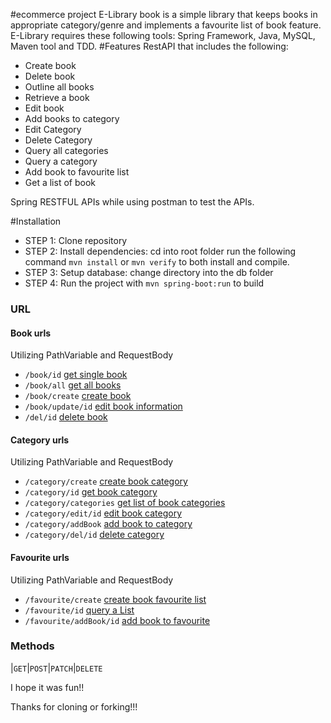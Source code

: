 #ecommerce project
E-Library book is a simple library that keeps books in appropriate category/genre and implements a favourite list of book feature. E-Library requires these following tools: Spring Framework, Java, MySQL, Maven tool and TDD.
#Features
RestAPI that  includes the following:
- Create book
- Delete book
- Outline all books
- Retrieve a book
- Edit book  
- Add books to category
- Edit Category
- Delete Category
- Query all categories
- Query a category
- Add book to favourite list
- Get a list of book

Spring RESTFUL APIs while using postman to test the APIs.

#Installation
- STEP 1: Clone repository
- STEP 2: Install dependencies: cd into root folder run the following command `mvn install` or `mvn verify` to both install and compile.
- STEP 3: Setup database: change directory into the db folder
- STEP 4: Run the project with `mvn spring-boot:run` to build

### URL
#### Book urls
Utilizing PathVariable and RequestBody
- `/book/id` [get single book]()
- `/book/all` [get all books]()
- `/book/create` [create book]()
- `/book/update/id` [edit book information]()
- `/del/id` [delete book]()

#### Category urls
Utilizing PathVariable and RequestBody
- `/category/create` [create book category]()
- `/category/id` [get book category]()
- `/category/categories` [get list of book categories]()
- `/category/edit/id` [edit book category]()
- `/category/addBook` [add book to category]()
- `/category/del/id` [delete category]()

#### Favourite urls
Utilizing PathVariable and RequestBody
- `/favourite/create` [create book favourite list]()
- `/favourite/id` [query a List]()
- `/favourite/addBook/id` [add book to favourite]()

### Methods
|`GET`|`POST`|`PATCH`|`DELETE`

I hope it was fun!!

Thanks for cloning or forking!!!
